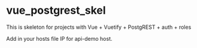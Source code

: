 # vue_postgrest_skel
This is skeleton for projects with Vue + Vuetify + PostgREST + auth + roles

Add in your hosts file IP for api-demo host.
